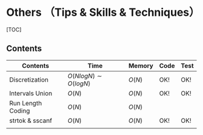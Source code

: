 # Others （Tips & Skills & Techniques）



[TOC]



## Contents

| Contents          | Time                    | Memory | Code | Test |
| ----------------- | ----------------------- | ------ | ---- | ---- |
| Discretization    | $O(NlogN) \sim O(logN)$ | $O(N)$ | OK!  | OK!  |
| Intervals Union   | $O(N)$                  | $O(N)$ | OK!  | OK!  |
| Run Length Coding | $O(N)$                  | $O(N)$ |      |      |
| strtok & sscanf   | $O(N)$                  | $O(N)$ | OK!  | OK!  |
|                   |                         |        |      |      |
